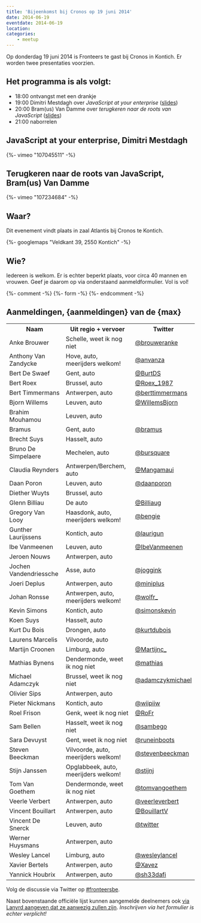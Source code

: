 ```yaml
---
title: 'Bijeenkomst bij Cronos op 19 juni 2014'
date: 2014-06-19
eventdate: 2014-06-19
location:
categories:
    - meetup
---
```


Op donderdag 19 juni 2014 is Fronteers te gast bij Cronos in Kontich. Er worden twee presentaties voorzien.

## Het programma is als volgt:

-   18:00 ontvangst met een drankje
-   19:00 Dimitri Mestdagh over _JavaScript at your enterprise_ ([slides](http://g00glen00b.github.io/js-at-your-enterprise/#/))
-   20:00 Bram(us) Van Damme over _terugkeren naar de roots van JavaScript_ ([slides](http://bramus.github.io/js-roots-core-language-essentials/))
-   21:00 naborrelen

## JavaScript at your enterprise, Dimitri Mestdagh

{%- vimeo "107045511" -%}

## Terugkeren naar de roots van JavaScript, Bram(us) Van Damme

{%- vimeo "107234684" -%}

## Waar?

Dit evenement vindt plaats in zaal Atlantis bij Cronos te Kontich.

{%- googlemaps "Veldkant 39, 2550 Kontich" -%}

## Wie?

Iedereen is welkom. Er is echter beperkt plaats, voor circa 40 mannen en vrouwen. Geef je daarom op via onderstaand aanmeldformulier. Vol is vol!

{%- comment -%}
{%- form -%}
{%- endcomment -%}

## Aanmeldingen, {aanmeldingen} van de {max}

<table>
<tr>
<th scope="col">Naam</th>
<th scope="col">Uit regio + vervoer</th>
<th scope="col">Twitter</th>
</tr>
<tr>
<td>Anke Brouwer</td>
<td>Schelle, weet ik nog niet</td>
<td><a href="https://twitter.com/brouweranke" rel="nofollow">@brouweranke</a></td>
</tr>
<tr>
<td>Anthony Van Zandycke</td>
<td>Hove, auto, meerijders welkom!</td>
<td><a href="https://twitter.com/anvanza" rel="nofollow">@anvanza</a></td>
</tr>
<tr>
<td>Bert De Swaef</td>
<td>Gent, auto</td>
<td><a href="https://twitter.com/BurtDS" rel="nofollow">@BurtDS</a></td>
</tr>
<tr>
<td>Bert Roex</td>
<td>Brussel, auto</td>
<td><a href="https://twitter.com/Roex_1987" rel="nofollow">@Roex_1987</a></td>
</tr>
<tr>
<td>Bert Timmermans</td>
<td>Antwerpen, auto</td>
<td><a href="https://twitter.com/berttimmermans" rel="nofollow">@berttimmermans</a></td>
</tr>
<tr>
<td>Bjorn Willems</td>
<td>Leuven, auto</td>
<td><a href="https://twitter.com/WillemsBjorn" rel="nofollow">@WillemsBjorn</a></td>
</tr>
<tr>
<td>Brahim Mouhamou</td>
<td>Leuven, auto</td>
<td></td>
</tr>
<tr>
<td>Bramus</td>
<td>Gent, auto</td>
<td><a href="https://twitter.com/bramus" rel="nofollow">@bramus</a></td>
</tr>
<tr>
<td>Brecht Suys</td>
<td>Hasselt, auto</td>
<td></td>
</tr>
<tr>
<td>Bruno De Simpelaere</td>
<td>Mechelen, auto</td>
<td><a href="https://twitter.com/bursquare" rel="nofollow">@bursquare</a></td>
</tr>
<tr>
<td>Claudia Reynders</td>
<td>Antwerpen/Berchem, auto</td>
<td><a href="https://twitter.com/Mangamaui" rel="nofollow">@Mangamaui</a></td>
</tr>
<tr>
<td>Daan Poron</td>
<td>Leuven, auto</td>
<td><a href="https://twitter.com/daanporon" rel="nofollow">@daanporon</a></td>
</tr>
<tr>
<td>Diether Wuyts</td>
<td>Brussel, auto</td>
<td></td>
</tr>
<tr>
<td>Glenn Billiau</td>
<td>De auto</td>
<td><a href="https://twitter.com/Billiaug" rel="nofollow">@Billiaug</a></td>
</tr>
<tr>
<td>Gregory Van Looy</td>
<td>Haasdonk, auto, meerijders welkom!</td>
<td><a href="https://twitter.com/bengie" rel="nofollow">@bengie</a></td>
</tr>
<tr>
<td>Gunther Laurijssens</td>
<td>Kontich, auto</td>
<td><a href="https://twitter.com/laurigun" rel="nofollow">@laurigun</a></td>
</tr>
<tr>
<td>Ibe Vanmeenen</td>
<td>Leuven, auto</td>
<td><a href="https://twitter.com/IbeVanmeenen" rel="nofollow">@IbeVanmeenen</a></td>
</tr>
<tr>
<td>Jeroen Nouws</td>
<td>Antwerpen, auto</td>
<td></td>
</tr>
<tr>
<td>Jochen Vandendriessche</td>
<td>Asse, auto</td>
<td><a href="https://twitter.com/joggink" rel="nofollow">@joggink</a></td>
</tr>
<tr>
<td>Joeri Deplus</td>
<td>Antwerpen, auto</td>
<td><a href="https://twitter.com/miniplus" rel="nofollow">@miniplus</a></td>
</tr>
<tr>
<td>Johan Ronsse</td>
<td>Antwerpen, auto, meerijders welkom!</td>
<td><a href="https://twitter.com/wolfr_" rel="nofollow">@wolfr_</a></td>
</tr>
<tr>
<td>Kevin Simons</td>
<td>Kontich, auto</td>
<td><a href="https://twitter.com/simonskevin" rel="nofollow">@simonskevin</a></td>
</tr>
<tr>
<td>Koen Suys</td>
<td>Hasselt, auto</td>
<td></td>
</tr>
<tr>
<td>Kurt Du Bois</td>
<td>Drongen, auto</td>
<td><a href="https://twitter.com/kurtdubois" rel="nofollow">@kurtdubois</a></td>
</tr>
<tr>
<td>Laurens Marcelis</td>
<td>Vilvoorde, auto</td>
<td></td>
</tr>
<tr>
<td>Martijn Croonen</td>
<td>Limburg, auto</td>
<td><a href="https://twitter.com/Martijnc_" rel="nofollow">@Martijnc_</a></td>
</tr>
<tr>
<td>Mathias Bynens</td>
<td>Dendermonde, weet ik nog niet</td>
<td><a href="https://twitter.com/mathias" rel="nofollow">@mathias</a></td>
</tr>
<tr>
<td>Michael Adamczyk</td>
<td>Brussel, weet ik nog niet</td>
<td><a href="https://twitter.com/adamczykmichael" rel="nofollow">@adamczykmichael</a></td>
</tr>
<tr>
<td>Olivier Sips</td>
<td>Antwerpen, auto</td>
<td></td>
</tr>
<tr>
<td>Pieter Nickmans</td>
<td>Kontich, auto</td>
<td><a href="https://twitter.com/wiipiiw" rel="nofollow">@wiipiiw</a></td>
</tr>
<tr>
<td>Roel Frison</td>
<td>Genk, weet ik nog niet</td>
<td><a href="https://twitter.com/RoFr" rel="nofollow">@RoFr</a></td>
</tr>
<tr>
<td>Sam Bellen</td>
<td>Hasselt, weet ik nog niet</td>
<td><a href="https://twitter.com/sambego" rel="nofollow">@sambego</a></td>
</tr>
<tr>
<td>Sara Devuyst</td>
<td>Gent, weet ik nog niet</td>
<td><a href="https://twitter.com/runeinboots" rel="nofollow">@runeinboots</a></td>
</tr>
<tr>
<td>Steven Beeckman</td>
<td>Vilvoorde, auto, meerijders welkom!</td>
<td><a href="https://twitter.com/stevenbeeckman" rel="nofollow">@stevenbeeckman</a></td>
</tr>
<tr>
<td>Stijn Janssen</td>
<td>Opglabbeek, auto, meerijders welkom!</td>
<td><a href="https://twitter.com/stijnj" rel="nofollow">@stijnj</a></td>
</tr>
<tr>
<td>Tom Van Goethem</td>
<td>Dendermonde, weet ik nog niet</td>
<td><a href="https://twitter.com/tomvangoethem" rel="nofollow">@tomvangoethem</a></td>
</tr>
<tr>
<td>Veerle Verbert</td>
<td>Antwerpen, auto</td>
<td><a href="https://twitter.com/veerleverbert" rel="nofollow">@veerleverbert</a></td>
</tr>
<tr>
<td>Vincent Bouillart</td>
<td>Antwerpen, auto</td>
<td><a href="https://twitter.com/BouillartV" rel="nofollow">@BouillartV</a></td>
</tr>
<tr>
<td>Vincent De Snerck</td>
<td>Leuven, auto</td>
<td><a href="https://twitter.com/twitter" rel="nofollow">@twitter</a></td>
</tr>
<tr>
<td>Werner Huysmans</td>
<td>Antwerpen, auto</td>
<td></td>
</tr>
<tr>
<td>Wesley Lancel</td>
<td>Limburg, auto</td>
<td><a href="https://twitter.com/wesleylancel" rel="nofollow">@wesleylancel</a></td>
</tr>
<tr>
<td>Xavier Bertels</td>
<td>Antwerpen, auto</td>
<td><a href="https://twitter.com/Xavez" rel="nofollow">@Xavez</a></td>
</tr>
<tr>
<td>Yannick Houbrix</td>
<td>Antwerpen, auto</td>
<td><a href="https://twitter.com/sh33dafi" rel="nofollow">@sh33dafi</a></td>
</tr>
</table>

Volg de discussie via Twitter op [#fronteersbe](https://twitter.com/search?q=%23fronteersbe).

Naast bovenstaande officiële lijst kunnen aangemelde deelnemers ook [via Lanyrd aangeven dat ze aanwezig zullen zijn](http://lanyrd.com/2014/fronteersbe-cronos/). _Inschrijven via het formulier is echter verplicht!_
